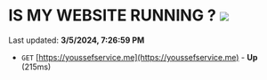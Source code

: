 # IS MY WEBSITE RUNNING ? [![](https://img.shields.io/static/v1?label=Sponsor&message=%E2%9D%A4&logo=GitHub&color=%23fe8e86)](https://github.com/sponsors/<username>)

Last updated: **3/5/2024, 7:26:59 PM**

- `GET` [https://youssefservice.me](https://youssefservice.me) - **Up** (215ms)
